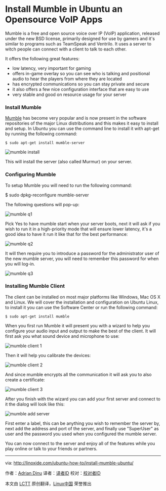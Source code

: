 Install Mumble in Ubuntu an Opensource VoIP Apps
================================================================================
Mumble is a free and open source voice over IP (VoIP) application, released under the new BSD license, primarily designed for use by gamers and it's similar to programs such as TeamSpeak and Ventrilo. It uses a server to witch people can connect with a client to talk to each other.

It offers the following great features:

- low latency, very important for gaming
- offers in-game overlay so you can see who is talking and positional audio to hear the players from where they are located
- has encrypted communications so you can stay private and secure
- it also offers a few nice configuration interface that are easy to use
- very stable and good on resource usage for your server

### Install Mumble ###

[Mumble][1] has become very popular and is now present in the software repositories of the major Linux distributions and this makes it easy to install and setup. In Ubuntu you can use the command line to install it with apt-get by running the following command:

    $ sudo apt-get install mumble-server

![mumble install](http://blog.linoxide.com/wp-content/uploads/2015/01/mumble-install.jpg)

This will install the server (also called Murmur) on your server.

### Configuring Mumble ###

To setup Mumble you will need to run the following command:

$ sudo dpkg-reconfigure mumble-server

The following questions will pop-up:

![mumble q1](http://blog.linoxide.com/wp-content/uploads/2015/01/mumble-q1.jpg)

Pick Yes to have mumble start when your server boots, next it will ask if you wish to run it in a high-priority mode that will ensure lower latency, it's a good idea to have it run it like that for the best performance:

![mumble q2](http://blog.linoxide.com/wp-content/uploads/2015/01/mumble-q2.jpg)

It will then require you to introduce a password for the administrator user of the new mumble server, you will need to remember this password for when you will log-in.

![mumble q3](http://blog.linoxide.com/wp-content/uploads/2015/01/mumble-q3.jpg)

### Installing Mumble Client ###

The client can be installed on most major platforms like Windows, Mac OS X and Linux. We will cover the installation and configuration on Ubuntu Linux, to install it you can use the Software Center or run the following command:

    $ sudo apt-get install mumble

When you first run Mumble it will present you with a wizard to help you configure your audio input and output to make the best of the client. It will first ask you what sound device and microphone to use:

![mumble client 1](http://blog.linoxide.com/wp-content/uploads/2015/01/mumble-client-1.jpg)

Then it will help you calibrate the devices:

![mumble client 2](http://blog.linoxide.com/wp-content/uploads/2015/01/mumble-client-2.jpg)

And since mumble encrypts all the communication it will ask you to also create a certificate:

![mumble client 3](http://blog.linoxide.com/wp-content/uploads/2015/01/mumble-client-3.jpg)

After you finish with the wizard you can add your first server and connect to it the dialog will look like this:

![mumble add server](http://blog.linoxide.com/wp-content/uploads/2015/01/mumble-add-server.jpg)

First enter a label, this can be anything you wish to remember the server by, next add the address and port of the server, and finally use "SuperUser" as user and the password you used when you configured the mumble server.

You can now connect to the server and enjoy all of the features while you play online or talk to your friends or partners.

--------------------------------------------------------------------------------

via: http://linoxide.com/ubuntu-how-to/install-mumble-ubuntu/

作者：[Adrian Dinu][a]
译者：[译者ID](https://github.com/译者ID)
校对：[校对者ID](https://github.com/校对者ID)

本文由 [LCTT](https://github.com/LCTT/TranslateProject) 原创翻译，[Linux中国](http://linux.cn/) 荣誉推出

[a]:http://linoxide.com/author/adriand/
[1]:http://wiki.mumble.info/wiki/Main_Page